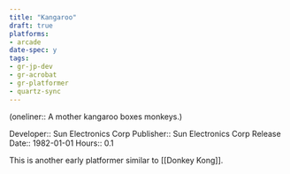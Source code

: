 ```yaml
---
title: "Kangaroo"
draft: true
platforms:
- arcade
date-spec: y
tags:
- gr-jp-dev
- gr-acrobat 
- gr-platformer
- quartz-sync
---
```


(oneliner:: A mother kangaroo boxes monkeys.)

Developer:: Sun Electronics Corp
Publisher:: Sun Electronics Corp
Release Date:: 1982-01-01
Hours:: 0.1

This is another early platformer similar to [[Donkey Kong]].